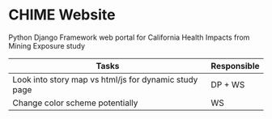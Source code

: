 # CHIME Website
Python Django Framework web portal for California Health Impacts from Mining Exposure study

Tasks | Responsible
------- | --------
Look into story map vs html/js for dynamic study page | DP + WS
Change color scheme potentially | WS


